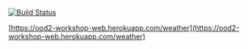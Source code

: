 [![Build Status][build-badge]][build]

[build-badge]: https://img.shields.io/travis/greybutton/ood2-workshop-web.svg?style=flat-square
[build]: https://travis-ci.org/greybutton/ood2-workshop-web

[https://ood2-workshop-web.herokuapp.com/weather](https://ood2-workshop-web.herokuapp.com/weather)

